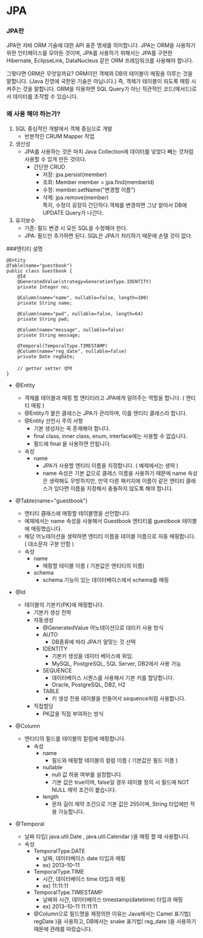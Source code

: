 # JPA 

### JPA란

JPA란 자바 ORM 기술에 대한 API 표준 명세를 의미합니다.
JPA는 ORM을 사용하기 위한 인터페이스를 모아둔 것이며, JPA를 사용하기 위해서는 JPA를 구현한 Hibernate, EclipseLink, DataNucleus 같은 ORM 프레임워크를 사용해야 합니다.

그렇다면 ORM은 무엇일까요?
ORM이란 객체와 DB의 테이블이 매핑을 이루는 것을 말합니다. (Java 진영에 국한된 기술은 아닙니다.)
즉, 객체가 테이블이 되도록 매핑 시켜주는 것을 말합니다.
ORM을 이용하면 SQL Query가 아닌 직관적인 코드(메서드)로서 데이터를 조작할 수 있습니다.

### 왜 사용 해야 하는가?
1. SQL 중심적인 개발에서 객체 중심으로 개발
    - 반본적인 CRUM Mapper 작업
2. 생산성
    - JPA를 사용하는 것은 마치 Java Collection에 데이터를 넣었다 빼는 것처럼 사용할 수 있게 만든 것이다.
        - 간단한 CRUD
          - 저장: jpa.persist(member)
          - 조회: Member member = jpa.find(memberId)
          - 수정: member.setName("변경할 이름")
          - 삭제: jpa.remove(member)  
     특히, 수정이 굉장히 간단하다.객체를 변경하면 그냥 알아서 DB에 UPDATE Query가 나간다.  
 3. 유지보수
    - 기존: 필드 변경 시 모든 SQL을 수정해야 한다.
    - JPA: 필드만 추가하면 된다. SQL은 JPA가 처리하기 때문에 손댈 것이 없다.

###엔티티 설명
~~~
@Entity
@Table(name="guestbook")
public class Guestbook {
    @Id
    @GeneratedValue(strategy=GenerationType.IDENTITY)
    private Integer no;

    @Column(name="name", nullable=false, length=100)
    private String name;

    @Column(name="pwd", nullable=false, length=64)
    private String pwd;

    @Column(name="message", nullable=false)
    private String message;

    @Temporal(TemporalType.TIMESTAMP)
    @Column(name="reg_date", nullable=false)
    private Date regDate;

    // getter setter 생략
}
~~~

- @Entity
    - 객체를 테이블과 매핑 할 엔티티라고 JPA에게 알려주는 역할을 합니다. ( 엔티티 매핑 )  
     - @Entity가 붙은 클래스는 JPA가 관리하며, 이를 엔티티 클래스라 합니다.
     - @Entity 선언시 주의 사항
        - 기본 생성자는 꼭 존재해야 합니다.
        - final class, inner class, enum, interface에는 사용할 수 없습니다.
        - 필드에 final 을 사용하면 안됩니다.
    - 속성
        - name
            - JPA가 사용할 엔티티 이름을 지정합니다. ( 예제에서는 생략 )
            - name 속성은 기본 값으로 클래스 이름을 사용하기 때문에 name 속성은 생략해도 무방하지만, 만약 다른 패키지에 이름이 같은 엔티티 클래스가 있다면 이름을 지정해서 충돌하지 않도록 해야 합니다.

- @Table(name="guestbook")
    - 엔티티 클래스에 매핑할 테이블명을 선언합니다.
    - 예제에서는 name 속성을 사용해서 Guestbook 엔티티를 guestbook 테이블에 매핑했습니다.
    - 해당 어노테이션을 생략하면 엔티티 이름을 테이블 이름으로 자동 매핑합니다. ( 대소문자 구분 안함 )
     - 속성
        - name
            - 매핑할 테이블 이름 ( 기본값은 엔티티의 이름)
        - schema
            - schema 기능이 있는 데이터베이스에서 schema를 매핑
        
- @Id
    - 테이블의 기본키(PK)에 매핑합니다.
        - 기본키 생성 전략
        - 자동생성
            - @GeneratedValue 어노테이션으로 대리키 사용 방식 
            - AUTO
                - DB종류에 따라 JPA가 알맞는 것 선택
            - IDENTITY
                - 기본키 생성을 데이터 베이스에 위임.
                - MySQL, PostgreSQL, SQL Server, DB2에서 사용 가능
            - SEQUENCE
                - 데이터베이스 시퀀스를 사용해서 기본 키를 할당합니다.
                - Oracle, PostgreSQL, DB2, H2
            - TABLE
                - 키 생성 전용 테이블을 만들어서 sequence처럼 사용합니다.
         - 직접할당
            - PK값을 직접 부여하는 방식
            
- @Column
    - 엔티티의 필드를 테이블의 칼럼에 매핑합니다.
        - 속성
            - name 
                - 필드와 매핑할 테이블의 컬럼 이름 ( 기본값은 필드 이름 )
            - nullable
                - null 값 허용 여부를 설정합니다.
                - 기본 값은 true이며, false일 경우 테이블 정의 시 필드에 NOT NULL 제약 조건이 붙습니다.
            - length
                - 문자 길이 제약 조건으로 기본 값은 255이며, String 타입에만 적용 가능합니다.

- @Temporal
    - 날짜 타입( java.util.Date , java.util.Calendar )을 매핑 할 때 사용합니다.
    - 속성
        - TemporalType.DATE
            - 날짜, 데이터베이스 date 타입과 매핑
            - ex)  2013–10–11
        -  TemporalType.TIME
            - 시간, 데이터베이스 time 타입과 매핑
            - ex)  11:11:11
        - TemporalType.TIMESTAMP
            -  날짜와 시간, 데이터베이스 timestamp(datetime) 타입과 매핑
            - ex)  2013–10–11 11:11:11
         - @Column으로 필드명을 재정의한 이유는 Java에서는 Camel 표기법( regDate )을 사용하고, DB에서는 snake 표기법( reg_date )을 사용하기 때문에 관례를 따랐습니다.
          

            
            